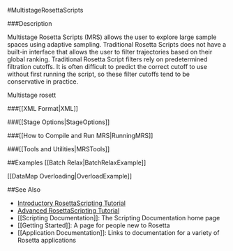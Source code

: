 #MultistageRosettaScripts

###Description

Multistage Rosetta Scripts (MRS) allows the user to explore
large sample spaces using adaptive sampling.
Traditional Rosetta Scripts does not have a built-in interface
that allows the user to filter trajectories based on their global ranking.
Traditional Rosetta Script filters rely on predetermined filtration cutoffs.
It is often difficult to predict the correct cutoff to use without first
running the script, so these filter cutoffs tend to be conservative in practice.

Multistage rosett

###[[XML Format|XML]]

###[[Stage Options|StageOptions]]

###[[How to Compile and Run MRS|RunningMRS]]

###[[Tools and Utilities|MRSTools]]

##Examples
[[Batch Relax|BatchRelaxExample]]

[[DataMap Overloading|OverloadExample]]

##See Also

* [Introductory RosettaScripting Tutorial](https://www.rosettacommons.org/demos/latest/tutorials/scripting_with_rosettascripts/scripting_with_rosettascripts)
* [Advanced RosettaScripting Tutorial](https://www.rosettacommons.org/demos/latest/tutorials/advanced_scripting_with_rosettascripts/advanced_scripting_with_rosettascripts)
* [[Scripting Documentation]]: The Scripting Documentation home page
* [[Getting Started]]: A page for people new to Rosetta
* [[Application Documentation]]: Links to documentation for a variety of Rosetta applications
